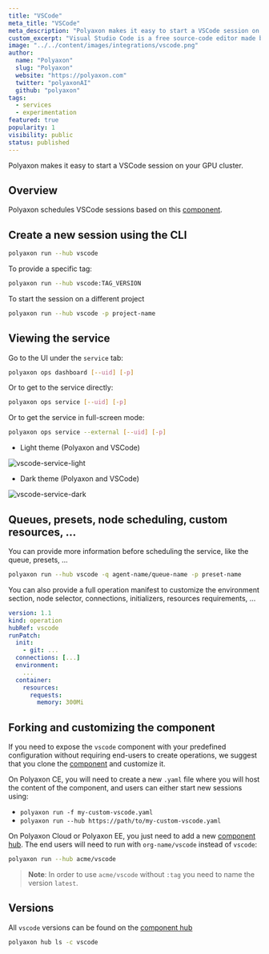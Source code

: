 ```yaml
---
title: "VSCode"
meta_title: "VSCode"
meta_description: "Polyaxon makes it easy to start a VSCode session on your GPU cluster."
custom_excerpt: "Visual Studio Code is a free source-code editor made by Microsoft for Windows, Linux and macOS. Features include support for debugging, syntax highlighting, intelligent code completion, snippets, code refactoring, and embedded Git."
image: "../../content/images/integrations/vscode.png"
author:
  name: "Polyaxon"
  slug: "Polyaxon"
  website: "https://polyaxon.com"
  twitter: "polyaxonAI"
  github: "polyaxon"
tags:
  - services
  - experimentation
featured: true
popularity: 1
visibility: public
status: published
---
```


Polyaxon makes it easy to start a VSCode session on your GPU cluster.

## Overview

Polyaxon schedules VSCode sessions based on this [component](https://cloud.polyaxon.com/ui/polyaxon/hub/vscode/versions?version=latest).

## Create a new session using the CLI

```bash
polyaxon run --hub vscode
```

To provide a specific tag:

```bash
polyaxon run --hub vscode:TAG_VERSION
```

To start the session on a different project

```bash
polyaxon run --hub vscode -p project-name
```


## Viewing the service 

Go to the UI under the `service` tab:

```bash
polyaxon ops dashboard [--uid] [-p]
```

Or to get to the service directly:

```bash
polyaxon ops service [--uid] [-p]
```

Or to get the service in full-screen mode:

```bash
polyaxon ops service --external [--uid] [-p]
```

 * Light theme (Polyaxon and VSCode)

![vscode-service-light](../../content/images/integrations/vscode/vscode-service-light.png)

 * Dark theme (Polyaxon and VSCode)

![vscode-service-dark](../../content/images/integrations/vscode/vscode-service-dark.png)

## Queues, presets, node scheduling, custom resources, ... 

You can provide more information before scheduling the service, like the queue, presets, ...

```bash
polyaxon run --hub vscode -q agent-name/queue-name -p preset-name
```

You can also provide a full operation manifest to customize the environment section, node selector, connections, initializers, resources requirements, ...

```yaml
version: 1.1
kind: operation
hubRef: vscode
runPatch:
  init:
    - git: ...
  connections: [...]
  environment:
    ...
  container:
    resources:
      requests:
        memory: 300Mi
``` 

## Forking and customizing the component

If you need to expose the `vscode` component with your predefined configuration without requiring end-users to create operations, 
we suggest that you clone the [component](https://cloud.polyaxon.com/ui/polyaxon/hub/vscode/versions?version=latest) and customize it.

On Polyaxon CE, you will need to create a new `.yaml` file where you will host the content of the component, and users can either start new sessions using:

 * `polyaxon run -f my-custom-vscode.yaml`
 * `polyaxon run --hub https://path/to/my-custom-vscode.yaml` 

On Polyaxon Cloud or Polyaxon EE, you just need to add a new [component hub](/docs/management/component-hub/).
The end users will need to run with `org-name/vscode` instead of `vscode`:

```bash
polyaxon run --hub acme/vscode
```

> **Note**: In order to use `acme/vscode` without `:tag` you need to name the version `latest`.


## Versions

All `vscode` versions can be found on the [component hub](https://cloud.polyaxon.com/ui/polyaxon/hub/vscode/versions)

```bash
polyaxon hub ls -c vscode
```

